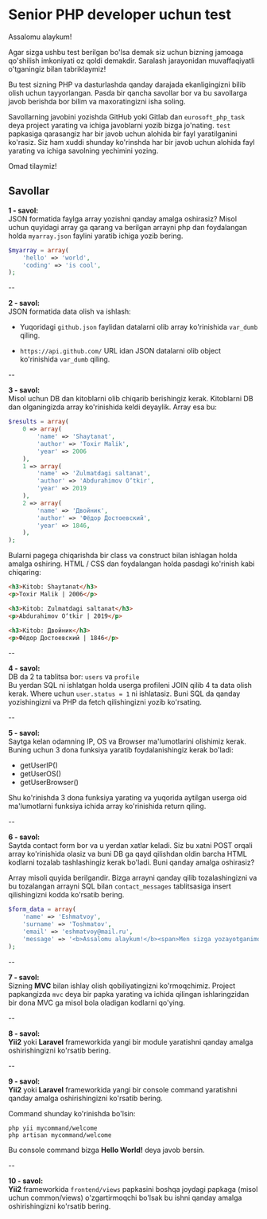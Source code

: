 # Senior PHP developer uchun test

Assalomu alaykum!

Agar sizga ushbu test berilgan bo'lsa demak siz uchun bizning jamoaga qo'shilish imkoniyati oz qoldi demakdir. Saralash jarayonidan muvaffaqiyatli o'tganingiz bilan tabriklaymiz!

Bu test sizning PHP va dasturlashda qanday darajada ekanligingizni bilib olish uchun tayyorlangan. Pasda bir qancha savollar bor va bu savollarga javob berishda bor bilim va maxoratingizni isha soling.

Savollarning javobini yozishda GitHub yoki Gitlab dan `eurosoft_php_task` deya project yarating va ichiga javoblarni yozib bizga jo'nating. `test` papkasiga qarasangiz har bir javob uchun alohida bir fayl yaratilganini ko'rasiz. Siz ham xuddi shunday ko'rinshda har bir javob uchun alohida fayl yarating va ichiga savolning yechimini yozing.

Omad tilaymiz!

## Savollar

**1 - savol:**\
JSON formatida faylga array yozishni qanday amalga oshirasiz? Misol uchun quyidagi array ga qarang va berilgan arrayni php dan foydalangan holda `myarray.json` faylini yaratib ichiga yozib bering.

```php
$myarray = array(
    'hello' => 'world',
    'coding' => 'is cool',
);
```

--

**2 - savol:**\
JSON formatida data olish va ishlash:

- Yuqoridagi `github.json` faylidan datalarni olib array ko'rinishida `var_dumb` qiling. 

- `https://api.github.com/` URL idan JSON datalarni olib object ko'rinishida `var_dumb` qiling. 

--

**3 - savol:**\
Misol uchun DB dan kitoblarni olib chiqarib berishingiz kerak. Kitoblarni DB dan olganingizda array ko'rinishida keldi deyaylik. Array esa bu:

```php
$results = array(
    0 => array(
        'name' => 'Shaytanat',
        'author' => 'Toxir Malik',
        'year' => 2006
    ),
    1 => array(
        'name' => 'Zulmatdagi saltanat',
        'author' => 'Abdurahimov O‘tkir',
        'year' => 2019
    ),
    2 => array(
        'name' => 'Двойник',
        'author' => 'Фёдор Достоевский',
        'year' => 1846,
    ),
);
```

Bularni pagega chiqarishda bir class va construct bilan ishlagan holda amalga oshiring. HTML / CSS dan foydalangan holda pasdagi ko'rinish kabi chiqaring:

```html
<h3>Kitob: Shaytanat</h3>
<p>Toxir Malik | 2006</p>

<h3>Kitob: Zulmatdagi saltanat</h3>
<p>Abdurahimov O‘tkir | 2019</p>

<h3>Kitob: Двойник</h3>
<p>Фёдор Достоевский | 1846</p>
```

--

**4 - savol:**\
DB da 2 ta tablitsa bor: `users` va `profile`\
Bu yerdan SQL ni ishlatgan holda userga profileni JOIN qilib 4 ta data olish kerak. Where uchun `user.status = 1` ni ishlatasiz. Buni SQL da qanday yozishingizni va PHP da fetch qilishingizni yozib ko'rsating.

--

**5 - savol:**\
Saytga kelan odamning IP, OS va Browser ma'lumotlarini olishimiz kerak. Buning uchun 3 dona funksiya yaratib foydalanishingiz kerak bo'ladi:

- getUserIP()
- getUserOS()
- getUserBrowser()

Shu ko'rinishda 3 dona funksiya yarating va yuqorida aytilgan userga oid ma'lumotlarni funksiya ichida array ko'rinishida return qiling.

--

**6 - savol:**\
Saytda contact form bor va u yerdan xatlar keladi. Siz bu xatni POST orqali array ko'rinishida olasiz va buni DB ga qayd qilishdan oldin barcha HTML kodlarni tozalab tashlashingiz kerak bo'ladi. Buni qanday amalga oshirasiz?

Array misoli quyida berilgandir. Bizga arrayni qanday qilib tozalashingizni va bu tozalangan arrayni SQL bilan `contact_messages` tablitsasiga insert qilishingizni kodda ko'rsatib bering.

```php
$form_data = array(
    'name' => 'Eshmatvoy',
    'surname' => 'Toshmatov',
    'email' => 'eshmatvoy@mail.ru',
    'message' => '<b>Assalomu alaykum!</b><span>Men sizga yozayotganimdan maqsad shuki...</span><script>alert("Voy!");</script>',
);
```

--

**7 - savol:**\
Sizning **MVC** bilan ishlay olish qobiliyatingizni ko'rmoqchimiz. Project papkangizda `mvc` deya bir papka yarating va ichida qilingan ishlaringzidan bir dona MVC ga misol bola oladigan kodlarni qo'ying.

--

**8 - savol:**\
**Yii2** yoki **Laravel** frameworkida yangi bir module yaratishni qanday amalga oshirishingizni ko'rsatib bering.

--

**9 - savol:**\
**Yii2** yoki **Laravel** frameworkida yangi bir console command yaratishni qanday amalga oshirishingizni ko'rsatib bering.

Command shunday ko'rinishda bo'lsin:

```
php yii mycommand/welcome
php artisan mycommand/welcome
```

Bu console command bizga **Hello World!** deya javob bersin. 

--

**10 - savol:**\
**Yii2** frameworkida `frontend/views` papkasini boshqa joydagi papkaga (misol uchun common/views) o'zgartirmoqchi bo'lsak bu ishni qanday amalga oshirishingizni ko'rsatib bering.
